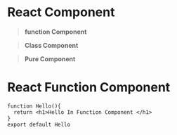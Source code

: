 # React Component

> **function Component**

> **Class Component**

> **Pure Component**


# React Function Component 

```
function Hello(){
  return <h1>Hello In Function Component </h1>
}
export default Hello
```
